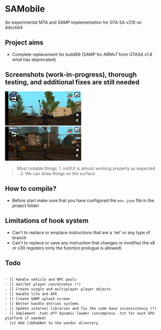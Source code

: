 # SAMobile
An experimental MTA and SAMP implementation for GTA SA v210 on AArch64

## Project aims
- Complete replacement for build69 (SAMP for ARMv7 from GTASA v1.8 what has deprecated)

## Screenshots (work-in-progress), thorough testing, and additional fixes are still needed

<img src="screens/Screenshot0.png" alt="Screenshot 0" style="width:50%;">
<img src="screens/Screenshot1.png" alt="Screenshot 1" style="width:50%;">

> Most notable things: 1. ImGUI is almost working properly as expected - 2. We can draw things on the surface

## How to compile?
- Before start make sure that you have configured the `env.json` file in the project folder

## Limitations of hook system
- Can't to replace or emplace instructions that are a 'ret' or any type of branch
- Can't to replace or save any instruction that changes or modifies the x8 or x30 registers (only the function prologue is allowed)

## Todo
```

- [] Handle vehicle and NPC pools
- [] Get/Set player coordinates (*)
- [] Create single and multiplayer player objects
- [] Handle life and AFK
- [] Create SAMP splash screen
- [] Better handle entries systems
- [] Update internal libraries and fix the code base inconsistency (*)
- [] Implement .txd/.dff dynamic loader (uncompress .txt for each GPU platform if needed)
- [x] Add libRakNet to the vendor directory
```

